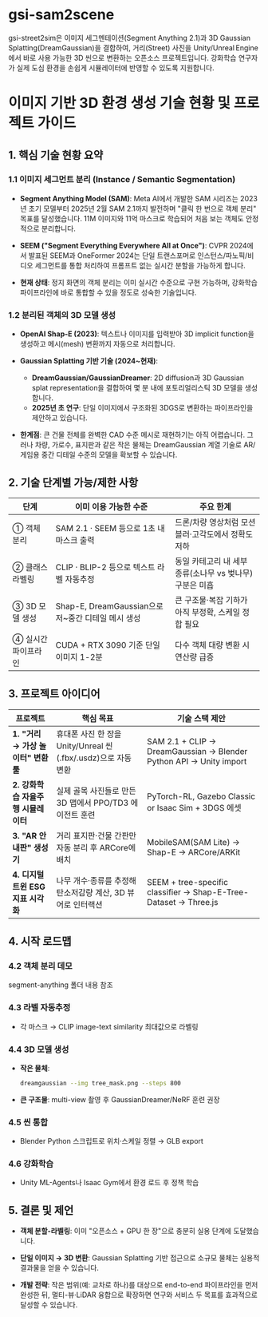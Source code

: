 # gsi-sam2scene
gsi-street2sim은 이미지 세그멘테이션(Segment Anything 2.1)과 3D Gaussian Splatting(DreamGaussian)을 결합하여, 거리(Street) 사진을 Unity/Unreal Engine에서 바로 사용 가능한 3D 씬으로 변환하는 오픈소스 프로젝트입니다. 강화학습 연구자가 실제 도심 환경을 손쉽게 시뮬레이터에 반영할 수 있도록 지원합니다.

# 이미지 기반 3D 환경 생성 기술 현황 및 프로젝트 가이드

## 1. 핵심 기술 현황 요약

### 1.1 이미지 세그먼트 분리 (Instance / Semantic Segmentation)

- **Segment Anything Model (SAM)**: Meta AI에서 개발한 SAM 시리즈는 2023년 초기 모델부터 2025년 2월 SAM 2.1까지 발전하며 "클릭 한 번으로 객체 분리" 목표를 달성했습니다. 11M 이미지와 11억 마스크로 학습되어 처음 보는 객체도 안정적으로 분리합니다.

- **SEEM ("Segment Everything Everywhere All at Once")**: CVPR 2024에서 발표된 SEEM과 OneFormer 2024는 단일 트랜스포머로 인스턴스/파노픽/비디오 세그먼트를 통합 처리하여 프롬프트 없는 실시간 분할을 가능하게 합니다.

- **현재 상태**: 정지 화면의 객체 분리는 이미 실시간 수준으로 구현 가능하며, 강화학습 파이프라인에 바로 통합할 수 있을 정도로 성숙한 기술입니다.

### 1.2 분리된 객체의 3D 모델 생성

- **OpenAI Shap-E (2023)**: 텍스트나 이미지를 입력받아 3D implicit function을 생성하고 메시(mesh) 변환까지 자동으로 처리합니다.

- **Gaussian Splatting 기반 기술 (2024~현재)**: 
  - **DreamGaussian/GaussianDreamer**: 2D diffusion과 3D Gaussian splat representation을 결합하여 몇 분 내에 포토리얼리스틱 3D 모델을 생성합니다.
  - **2025년 초 연구**: 단일 이미지에서 구조화된 3DGS로 변환하는 파이프라인을 제안하고 있습니다.

- **한계점**: 큰 건물 전체를 완벽한 CAD 수준 메시로 재현하기는 아직 어렵습니다. 그러나 차량, 가로수, 표지판과 같은 작은 물체는 DreamGaussian 계열 기술로 AR/게임용 중간 디테일 수준의 모델을 확보할 수 있습니다.

## 2. 기술 단계별 가능/제한 사항

| 단계 | 이미 이용 가능한 수준 | 주요 한계 |
|------|----------------------|-----------|
| ① 객체 분리 | SAM 2.1 · SEEM 등으로 1초 내 마스크 출력 | 드론/차량 영상처럼 모션 블러·고각도에서 정확도 저하 |
| ② 클래스 라벨링 | CLIP · BLIP-2 등으로 텍스트 라벨 자동추정 | 동일 카테고리 내 세부 종류(소나무 vs 벚나무) 구분은 미흡 |
| ③ 3D 모델 생성 | Shap-E, DreamGaussian으로 저~중간 디테일 메시 생성 | 큰 구조물·복잡 기하가 아직 부정확, 스케일 정합 필요 |
| ④ 실시간 파이프라인 | CUDA + RTX 3090 기준 단일 이미지 1-2분 | 다수 객체 대량 변환 시 연산량 급증 |

## 3. 프로젝트 아이디어

| 프로젝트 | 핵심 목표 | 기술 스택 제안 |
|---------|----------|--------------|
| **1. "거리 → 가상 놀이터" 변환 툴** | 휴대폰 사진 한 장을 Unity/Unreal 씬(.fbx/.usdz)으로 자동 변환 | SAM 2.1 + CLIP → DreamGaussian → Blender Python API → Unity import |
| **2. 강화학습 자율주행 시뮬레이터** | 실제 골목 사진들로 만든 3D 맵에서 PPO/TD3 에이전트 훈련 | PyTorch-RL, Gazebo Classic or Isaac Sim + 3DGS 에셋 |
| **3. "AR 안내판" 생성기** | 거리 표지판·건물 간판만 자동 분리 후 ARCore에 배치 | MobileSAM(SAM Lite) → Shap-E → ARCore/ARKit |
| **4. 디지털 트윈 ESG 지표 시각화** | 나무 개수·종류를 추정해 탄소저감량 계산, 3D 뷰어로 인터랙션 | SEEM + tree-specific classifier → Shap-E-Tree-Dataset → Three.js |

## 4. 시작 로드맵

### 4.2 객체 분리 데모
segment-anything 폴더 내용 참조

### 4.3 라벨 자동추정
- 각 마스크 → CLIP image-text similarity 최대값으로 라벨링

### 4.4 3D 모델 생성
- **작은 물체**:
  ```bash
  dreamgaussian --img tree_mask.png --steps 800
  ```
- **큰 구조물**: multi-view 촬영 후 GaussianDreamer/NeRF 훈련 권장

### 4.5 씬 통합
- Blender Python 스크립트로 위치·스케일 정렬 → GLB export

### 4.6 강화학습
- Unity ML-Agents나 Isaac Gym에서 환경 로드 후 정책 학습

## 5. 결론 및 제언

- **객체 분할-라벨링**: 이미 "오픈소스 + GPU 한 장"으로 충분히 실용 단계에 도달했습니다.

- **단일 이미지 → 3D 변환**: Gaussian Splatting 기반 접근으로 소규모 물체는 실용적 결과물을 얻을 수 있습니다.

- **개발 전략**: 작은 범위(예: 교차로 하나)를 대상으로 end-to-end 파이프라인을 먼저 완성한 뒤, 멀티-뷰·LiDAR 융합으로 확장하면 연구와 서비스 두 목표를 효과적으로 달성할 수 있습니다.
